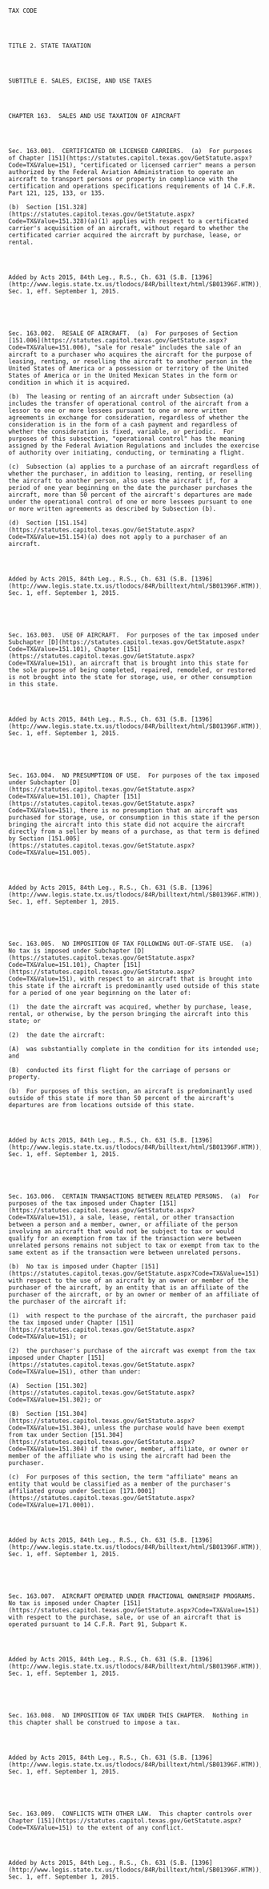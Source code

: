 ﻿
    
    
    	
    					
    
    
    TAX CODE
    
      
    
    
    TITLE 2. STATE TAXATION
    
      
    
    
    SUBTITLE E. SALES, EXCISE, AND USE TAXES
    
      
    
    
    CHAPTER 163.  SALES AND USE TAXATION OF AIRCRAFT
    
      
    
    
    Sec. 163.001.  CERTIFICATED OR LICENSED CARRIERS.  (a)  For purposes of Chapter [151](https://statutes.capitol.texas.gov/GetStatute.aspx?Code=TX&Value=151), "certificated or licensed carrier" means a person authorized by the Federal Aviation Administration to operate an aircraft to transport persons or property in compliance with the certification and operations specifications requirements of 14 C.F.R. Part 121, 125, 133, or 135.
    
    (b)  Section [151.328](https://statutes.capitol.texas.gov/GetStatute.aspx?Code=TX&Value=151.328)(a)(1) applies with respect to a certificated carrier's acquisition of an aircraft, without regard to whether the certificated carrier acquired the aircraft by purchase, lease, or rental.
    
    
    
    
    Added by Acts 2015, 84th Leg., R.S., Ch. 631 (S.B. [1396](http://www.legis.state.tx.us/tlodocs/84R/billtext/html/SB01396F.HTM)), Sec. 1, eff. September 1, 2015.
    
    
    
    
    
    Sec. 163.002.  RESALE OF AIRCRAFT.  (a)  For purposes of Section [151.006](https://statutes.capitol.texas.gov/GetStatute.aspx?Code=TX&Value=151.006), "sale for resale" includes the sale of an aircraft to a purchaser who acquires the aircraft for the purpose of leasing, renting, or reselling the aircraft to another person in the United States of America or a possession or territory of the United States of America or in the United Mexican States in the form or condition in which it is acquired.
    
    (b)  The leasing or renting of an aircraft under Subsection (a) includes the transfer of operational control of the aircraft from a lessor to one or more lessees pursuant to one or more written agreements in exchange for consideration, regardless of whether the consideration is in the form of a cash payment and regardless of whether the consideration is fixed, variable, or periodic.  For purposes of this subsection, "operational control" has the meaning assigned by the Federal Aviation Regulations and includes the exercise of authority over initiating, conducting, or terminating a flight.
    
    (c)  Subsection (a) applies to a purchase of an aircraft regardless of whether the purchaser, in addition to leasing, renting, or reselling the aircraft to another person, also uses the aircraft if, for a period of one year beginning on the date the purchaser purchases the aircraft, more than 50 percent of the aircraft's departures are made under the operational control of one or more lessees pursuant to one or more written agreements as described by Subsection (b).
    
    (d)  Section [151.154](https://statutes.capitol.texas.gov/GetStatute.aspx?Code=TX&Value=151.154)(a) does not apply to a purchaser of an aircraft.
    
    
    
    
    Added by Acts 2015, 84th Leg., R.S., Ch. 631 (S.B. [1396](http://www.legis.state.tx.us/tlodocs/84R/billtext/html/SB01396F.HTM)), Sec. 1, eff. September 1, 2015.
    
    
    
    
    
    Sec. 163.003.  USE OF AIRCRAFT.  For purposes of the tax imposed under Subchapter [D](https://statutes.capitol.texas.gov/GetStatute.aspx?Code=TX&Value=151.101), Chapter [151](https://statutes.capitol.texas.gov/GetStatute.aspx?Code=TX&Value=151), an aircraft that is brought into this state for the sole purpose of being completed, repaired, remodeled, or restored is not brought into the state for storage, use, or other consumption in this state.
    
    
    
    
    Added by Acts 2015, 84th Leg., R.S., Ch. 631 (S.B. [1396](http://www.legis.state.tx.us/tlodocs/84R/billtext/html/SB01396F.HTM)), Sec. 1, eff. September 1, 2015.
    
    
    
    
    
    Sec. 163.004.  NO PRESUMPTION OF USE.  For purposes of the tax imposed under Subchapter [D](https://statutes.capitol.texas.gov/GetStatute.aspx?Code=TX&Value=151.101), Chapter [151](https://statutes.capitol.texas.gov/GetStatute.aspx?Code=TX&Value=151), there is no presumption that an aircraft was purchased for storage, use, or consumption in this state if the person bringing the aircraft into this state did not acquire the aircraft directly from a seller by means of a purchase, as that term is defined by Section [151.005](https://statutes.capitol.texas.gov/GetStatute.aspx?Code=TX&Value=151.005).
    
    
    
    
    Added by Acts 2015, 84th Leg., R.S., Ch. 631 (S.B. [1396](http://www.legis.state.tx.us/tlodocs/84R/billtext/html/SB01396F.HTM)), Sec. 1, eff. September 1, 2015.
    
    
    
    
    
    Sec. 163.005.  NO IMPOSITION OF TAX FOLLOWING OUT-OF-STATE USE.  (a)  No tax is imposed under Subchapter [D](https://statutes.capitol.texas.gov/GetStatute.aspx?Code=TX&Value=151.101), Chapter [151](https://statutes.capitol.texas.gov/GetStatute.aspx?Code=TX&Value=151), with respect to an aircraft that is brought into this state if the aircraft is predominantly used outside of this state for a period of one year beginning on the later of:
    
    (1)  the date the aircraft was acquired, whether by purchase, lease, rental, or otherwise, by the person bringing the aircraft into this state; or
    
    (2)  the date the aircraft:
    
    (A)  was substantially complete in the condition for its intended use; and
    
    (B)  conducted its first flight for the carriage of persons or property.
    
    (b)  For purposes of this section, an aircraft is predominantly used outside of this state if more than 50 percent of the aircraft's departures are from locations outside of this state.
    
    
    
    
    Added by Acts 2015, 84th Leg., R.S., Ch. 631 (S.B. [1396](http://www.legis.state.tx.us/tlodocs/84R/billtext/html/SB01396F.HTM)), Sec. 1, eff. September 1, 2015.
    
    
    
    
    
    Sec. 163.006.  CERTAIN TRANSACTIONS BETWEEN RELATED PERSONS.  (a)  For purposes of the tax imposed under Chapter [151](https://statutes.capitol.texas.gov/GetStatute.aspx?Code=TX&Value=151), a sale, lease, rental, or other transaction between a person and a member, owner, or affiliate of the person involving an aircraft that would not be subject to tax or would qualify for an exemption from tax if the transaction were between unrelated persons remains not subject to tax or exempt from tax to the same extent as if the transaction were between unrelated persons.
    
    (b)  No tax is imposed under Chapter [151](https://statutes.capitol.texas.gov/GetStatute.aspx?Code=TX&Value=151) with respect to the use of an aircraft by an owner or member of the purchaser of the aircraft, by an entity that is an affiliate of the purchaser of the aircraft, or by an owner or member of an affiliate of the purchaser of the aircraft if:
    
    (1)  with respect to the purchase of the aircraft, the purchaser paid the tax imposed under Chapter [151](https://statutes.capitol.texas.gov/GetStatute.aspx?Code=TX&Value=151); or
    
    (2)  the purchaser's purchase of the aircraft was exempt from the tax imposed under Chapter [151](https://statutes.capitol.texas.gov/GetStatute.aspx?Code=TX&Value=151), other than under:
    
    (A)  Section [151.302](https://statutes.capitol.texas.gov/GetStatute.aspx?Code=TX&Value=151.302); or
    
    (B)  Section [151.304](https://statutes.capitol.texas.gov/GetStatute.aspx?Code=TX&Value=151.304), unless the purchase would have been exempt from tax under Section [151.304](https://statutes.capitol.texas.gov/GetStatute.aspx?Code=TX&Value=151.304) if the owner, member, affiliate, or owner or member of the affiliate who is using the aircraft had been the purchaser.
    
    (c)  For purposes of this section, the term "affiliate" means an entity that would be classified as a member of the purchaser's affiliated group under Section [171.0001](https://statutes.capitol.texas.gov/GetStatute.aspx?Code=TX&Value=171.0001).
    
    
    
    
    Added by Acts 2015, 84th Leg., R.S., Ch. 631 (S.B. [1396](http://www.legis.state.tx.us/tlodocs/84R/billtext/html/SB01396F.HTM)), Sec. 1, eff. September 1, 2015.
    
    
    
    
    
    Sec. 163.007.  AIRCRAFT OPERATED UNDER FRACTIONAL OWNERSHIP PROGRAMS.  No tax is imposed under Chapter [151](https://statutes.capitol.texas.gov/GetStatute.aspx?Code=TX&Value=151) with respect to the purchase, sale, or use of an aircraft that is operated pursuant to 14 C.F.R. Part 91, Subpart K.
    
    
    
    
    Added by Acts 2015, 84th Leg., R.S., Ch. 631 (S.B. [1396](http://www.legis.state.tx.us/tlodocs/84R/billtext/html/SB01396F.HTM)), Sec. 1, eff. September 1, 2015.
    
    
    
    
    
    Sec. 163.008.  NO IMPOSITION OF TAX UNDER THIS CHAPTER.  Nothing in this chapter shall be construed to impose a tax.
    
    
    
    
    Added by Acts 2015, 84th Leg., R.S., Ch. 631 (S.B. [1396](http://www.legis.state.tx.us/tlodocs/84R/billtext/html/SB01396F.HTM)), Sec. 1, eff. September 1, 2015.
    
    
    
    
    
    Sec. 163.009.  CONFLICTS WITH OTHER LAW.  This chapter controls over Chapter [151](https://statutes.capitol.texas.gov/GetStatute.aspx?Code=TX&Value=151) to the extent of any conflict.
    
    
    
    
    Added by Acts 2015, 84th Leg., R.S., Ch. 631 (S.B. [1396](http://www.legis.state.tx.us/tlodocs/84R/billtext/html/SB01396F.HTM)), Sec. 1, eff. September 1, 2015.
    
    
    
    
    				
